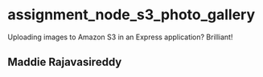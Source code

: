 # assignment_node_s3_photo_gallery
Uploading images to Amazon S3 in an Express application? Brilliant!

## Maddie Rajavasireddy
